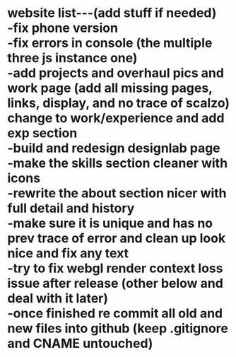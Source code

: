 <h1/>website list---(add stuff if needed)
<br/>-fix phone version
<br/>-fix errors in console (the multiple three js instance one)
<br/>-add projects and overhaul pics and work page (add all missing pages, links, display, and no trace of scalzo) change to work/experience and add exp section
<br/>-build and redesign designlab page
<br/>-make the skills section cleaner with icons
<br/>-rewrite the about section nicer with full detail and history
<br/>-make sure it is unique and has no prev trace of error and clean up look nice and fix any text
<br/>-try to fix webgl render context loss issue after release (other below and deal with it later)
<br/>-once finished re commit all old and new files into github (keep .gitignore and CNAME untouched)
